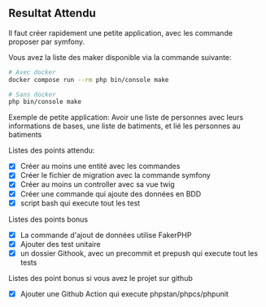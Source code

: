 ## Resultat Attendu
Il faut créer rapidement une petite application, avec les commande proposer par symfony. 

Vous avez la liste des maker disponible via la commande suivante:
```bash
# Avec docker
docker compose run --rm php bin/console make

# Sans docker
php bin/console make
```
Exemple de petite application:
Avoir une liste de personnes avec leurs informations de bases, une liste de batiments, et lié les personnes au batiments

Listes des points attendu:
- [x] Créer au moins une entité avec les commandes
- [x] Créer le fichier de migration avec la commande symfony
- [x] Créer au moins un controller avec sa vue twig
- [x] Créer une commande qui ajoute des données en BDD
- [x] script bash qui execute tout les test

Listes des points bonus
- [x] La commande d'ajout de données utilise FakerPHP
- [x] Ajouter des test unitaire
- [x] un dossier Githook, avec un precommit et prepush qui execute tout les tests

Listes des point bonus si vous avez le projet sur github
- [x] Ajouter une Github Action qui execute phpstan/phpcs/phpunit

